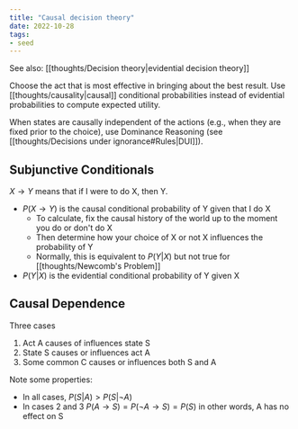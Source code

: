 ```yaml
---
title: "Causal decision theory"
date: 2022-10-28
tags:
- seed
---
```


See also: [[thoughts/Decision theory|evidential decision theory]]

Choose the act that is most effective in bringing about the best result. Use [[thoughts/causality|causal]] conditional probabilities instead of evidential probabilities to compute expected utility.

When states are causally independent of the actions (e.g., when they are fixed prior to the choice), use Dominance Reasoning (see [[thoughts/Decisions under ignorance#Rules|DUI]]).

## Subjunctive Conditionals
$X \rightarrow Y$ means that if I were to do X, then Y.

- $P(X \rightarrow Y)$ is the causal conditional probability of Y given that I do X
	- To calculate, fix the causal history of the world up to the moment you do or don't do X
	- Then determine how your choice of X or not X influences the probability of Y
	- Normally, this is equivalent to $P(Y|X)$ but not true for [[thoughts/Newcomb's Problem]]
- $P(Y | X)$ is the evidential conditional probability of Y given X

## Causal Dependence
Three cases
1. Act A causes of influences state S
2. State S causes or influences act A
3. Some common C causes or influences both S and A

Note some properties:
- In all cases, $P(S | A) > P(S | \lnot A)$
- In cases 2 and 3 $P(A \rightarrow S) = P(\lnot A \rightarrow S) = P(S)$ in other words, A has no effect on S